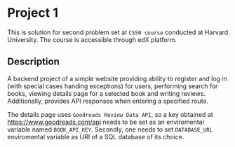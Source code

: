 # Project 1

This is solution for second problem set at `CS50 course` conducted at Harvard University. The course is accessible through edX platform.

## Description

A backend project of a simple website providing ability to register and log in (with special cases handing exceptions) for users, performing search for books, viewing details page for a selected book and writing reviews. Additionally, provides API responses when entering a specified route.

The details page uses `Goodreads Review Data API`, so a key obtained at https://www.goodreads.com/api needs to be set as an enviromental variable named `BOOK_API_KEY`. Secondly, one needs to set `DATABASE_URL` enviromental variable as URI of a SQL database of its choice.
